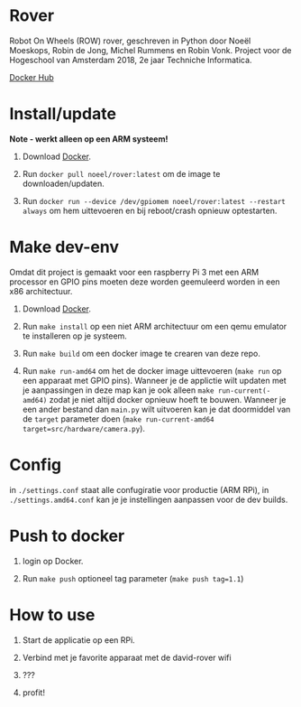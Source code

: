 # Rover

Robot On Wheels (ROW) rover, geschreven in Python door Noeël Moeskops, Robin de Jong, Michel Rummens en Robin Vonk. Project voor de Hogeschool van Amsterdam 2018, 2e jaar Techniche Informatica.

[Docker Hub](https://hub.docker.com/r/noeel/rover/)

# Install/update
**Note - werkt alleen op een ARM systeem!**

1) Download [Docker](https://docs.docker.com/install/#supported-platforms).

2) Run `docker pull noeel/rover:latest` om de image te downloaden/updaten.

3) Run `docker run --device /dev/gpiomem noeel/rover:latest --restart always` om hem uittevoeren en bij reboot/crash opnieuw optestarten.

# Make dev-env
Omdat dit project is gemaakt voor een raspberry Pi 3 met een ARM processor en GPIO pins moeten deze worden geemuleerd worden in een x86 architectuur.

1) Download [Docker](https://docs.docker.com/install/#supported-platforms).

2) Run `make install` op een niet ARM architectuur om een qemu emulator te installeren op je systeem.

3) Run `make build` om een docker image te crearen van deze repo.

4) Run `make run-amd64` om het de docker image uittevoeren (`make run` op een apparaat met GPIO pins). Wanneer je de applictie wilt updaten met je aanpassingen in deze map kan je ook alleen `make run-current(-amd64)` zodat je niet altijd docker opnieuw hoeft te bouwen. Wanneer je een ander bestand dan `main.py` wilt uitvoeren kan je dat doormiddel van de `target` parameter doen (`make run-current-amd64 target=src/hardware/camera.py`).

# Config

in `./settings.conf` staat alle confugiratie voor productie (ARM RPi), in `./settings.amd64.conf` kan je je instellingen aanpassen voor de dev builds.

# Push to docker

1) login op Docker.

2) Run `make push` optioneel tag parameter (`make push tag=1.1`)

# How to use

1) Start de applicatie op een RPi.

2) Verbind met je favorite apparaat met de david-rover wifi

3) ???

4) profit!
